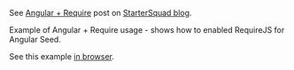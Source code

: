 See [Angular + Require](http://www.startersquad.com/blog/angularjs-requirejs/) post on [StarterSquad blog](http://www.startersquad.com/blog/).

Example of Angular + Require usage - shows how to enabled RequireJS for Angular Seed.

See this example [in browser](http://www.startersquad.com/examples/angularjs-requirejs-2/).
